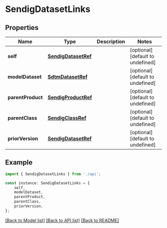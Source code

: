 # SendigDatasetLinks


## Properties

Name | Type | Description | Notes
------------ | ------------- | ------------- | -------------
**self** | [**SendigDatasetRef**](SendigDatasetRef.md) |  | [optional] [default to undefined]
**modelDataset** | [**SdtmDatasetRef**](SdtmDatasetRef.md) |  | [optional] [default to undefined]
**parentProduct** | [**SendigProductRef**](SendigProductRef.md) |  | [optional] [default to undefined]
**parentClass** | [**SendigClassRef**](SendigClassRef.md) |  | [optional] [default to undefined]
**priorVersion** | [**SendigDatasetRef**](SendigDatasetRef.md) |  | [optional] [default to undefined]

## Example

```typescript
import { SendigDatasetLinks } from './api';

const instance: SendigDatasetLinks = {
    self,
    modelDataset,
    parentProduct,
    parentClass,
    priorVersion,
};
```

[[Back to Model list]](../README.md#documentation-for-models) [[Back to API list]](../README.md#documentation-for-api-endpoints) [[Back to README]](../README.md)
